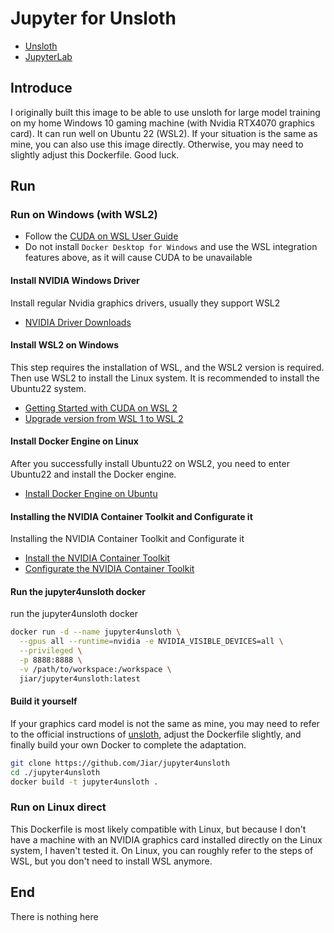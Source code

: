 # Jupyter for Unsloth

- [Unsloth](https://github.com/unslothai/unsloth)
- [JupyterLab](https://github.com/jupyterlab/jupyterlab)

## Introduce
I originally built this image to be able to use unsloth for large model training on my home Windows 10 gaming machine (with Nvidia RTX4070 graphics card). It can run well on Ubuntu 22 (WSL2). If your situation is the same as mine, you can also use this image directly. Otherwise, you may need to slightly adjust this Dockerfile. Good luck.


## Run

### Run on Windows (with WSL2)
- Follow the [CUDA on WSL User Guide](https://docs.nvidia.com/cuda/wsl-user-guide/index.html)
- Do not install `Docker Desktop for Windows` and use the WSL integration features above, as it will cause CUDA to be unavailable


#### Install NVIDIA Windows Driver
Install regular Nvidia graphics drivers, usually they support WSL2

- [NVIDIA Driver Downloads](https://www.nvidia.com/Download/index.aspx)

#### Install WSL2 on Windows
This step requires the installation of WSL, and the WSL2 version is required. Then use WSL2 to install the Linux system. It is recommended to install the Ubuntu22 system.

- [Getting Started with CUDA on WSL 2](https://docs.nvidia.com/cuda/wsl-user-guide/index.html#getting-started-with-cuda-on-wsl-2)
- [Upgrade version from WSL 1 to WSL 2](https://learn.microsoft.com/en-us/windows/wsl/install#upgrade-version-from-wsl-1-to-wsl-2)


#### Install Docker Engine on Linux
After you successfully install Ubuntu22 on WSL2, you need to enter Ubuntu22 and install the Docker engine.

- [Install Docker Engine on Ubuntu](https://docs.docker.com/engine/install/ubuntu/)

#### Installing the NVIDIA Container Toolkit and Configurate it
Installing the NVIDIA Container Toolkit and Configurate it

- [Install the NVIDIA Container Toolkit](https://docs.nvidia.com/datacenter/cloud-native/container-toolkit/latest/install-guide.html#installation)
- [Configurate the NVIDIA Container Toolkit](https://docs.nvidia.com/datacenter/cloud-native/container-toolkit/latest/install-guide.html#configuration)


#### Run the jupyter4unsloth docker
run the jupyter4unsloth docker

```sh
docker run -d --name jupyter4unsloth \
  --gpus all --runtime=nvidia -e NVIDIA_VISIBLE_DEVICES=all \
  --privileged \
  -p 8888:8888 \
  -v /path/to/workspace:/workspace \
  jiar/jupyter4unsloth:latest
```

#### Build it yourself
If your graphics card model is not the same as mine, you may need to refer to the official instructions of [unsloth](https://github.com/unslothai/unsloth), adjust the Dockerfile slightly, and finally build your own Docker to complete the adaptation.

```sh
git clone https://github.com/Jiar/jupyter4unsloth
cd ./jupyter4unsloth
docker build -t jupyter4unsloth .
```

### Run on Linux direct
This Dockerfile is most likely compatible with Linux, but because I don't have a machine with an NVIDIA graphics card installed directly on the Linux system, I haven't tested it. On Linux, you can roughly refer to the steps of WSL, but you don't need to install WSL anymore.

## End
There is nothing here